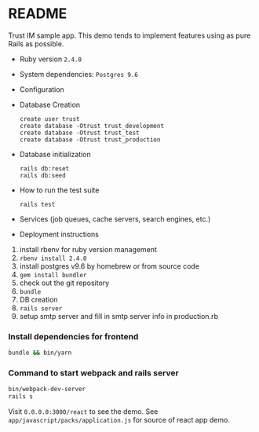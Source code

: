 # README
Trust IM sample app.
This demo tends to implement features using as pure Rails as possible.

* Ruby version `2.4.0`
* System dependencies: `Postgres 9.6`
* Configuration
* Database Creation

  ```
  create user trust
  create database -Otrust trust_development
  create database -Otrust trust_test
  create database -Otrust trust_production
  ```


* Database initialization

  ```
  rails db:reset
  rails db:seed
  ```

* How to run the test suite

  ```
  rails test
  ```

* Services (job queues, cache servers, search engines, etc.)

* Deployment instructions

1. install rbenv for ruby version management
2. `rbenv install 2.4.0`
3. install postgres v9.6 by homebrew or from source code
4. `gem install bundler`
5. check out the git repository
6. `bundle`
7. DB creation
8. `rails server`
9. setup smtp server and fill in smtp server info in production.rb

### Install dependencies for frontend

```bash
bundle && bin/yarn
```

### Command to start webpack and rails server

```bash
bin/webpack-dev-server
rails s
```

Visit `0.0.0.0:3000/react` to see the demo. See `app/javascript/packs/application.js`
for source of react app demo.
